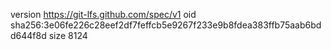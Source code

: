 version https://git-lfs.github.com/spec/v1
oid sha256:3e06fe226c28eef2df7feffcb5e9267f233e9b8fdea383ffb75aab6bdd644f8d
size 8124
